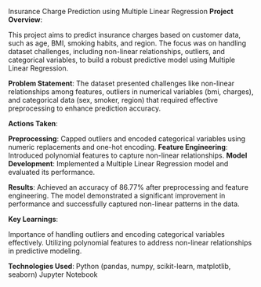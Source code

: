 Insurance Charge Prediction using Multiple Linear Regression
**Project Overview**:

This project aims to predict insurance charges based on customer data, such as age, BMI, smoking habits, and region. The focus was on handling dataset challenges, including non-linear relationships, outliers, and categorical variables, to build a robust predictive model using Multiple Linear Regression.

**Problem Statement**:
The dataset presented challenges like non-linear relationships among features, outliers in numerical variables (bmi, charges), and categorical data (sex, smoker, region) that required effective preprocessing to enhance prediction accuracy.

**Actions Taken**:

**Preprocessing**: Capped outliers and encoded categorical variables using numeric replacements and one-hot encoding.
**Feature Engineering**: Introduced polynomial features to capture non-linear relationships.
**Model Development**: Implemented a Multiple Linear Regression model and evaluated its performance.

**Results**:
Achieved an accuracy of 86.77% after preprocessing and feature engineering.
The model demonstrated a significant improvement in performance and successfully captured non-linear patterns in the data.

**Key Learnings**:

Importance of handling outliers and encoding categorical variables effectively.
Utilizing polynomial features to address non-linear relationships in predictive modeling.

**Technologies Used**:
Python (pandas, numpy, scikit-learn, matplotlib, seaborn)
Jupyter Notebook

